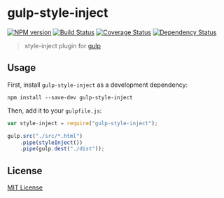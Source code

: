 
# gulp-style-inject
[![NPM version][npm-image]][npm-url] [![Build Status][travis-image]][travis-url]  [![Coverage Status][coveralls-image]][coveralls-url] [![Dependency Status][depstat-image]][depstat-url]

> style-inject plugin for [gulp](https://github.com/wearefractal/gulp)

## Usage

First, install `gulp-style-inject` as a development dependency:

```shell
npm install --save-dev gulp-style-inject
```

Then, add it to your `gulpfile.js`:

```javascript
var style-inject = require("gulp-style-inject");

gulp.src("./src/*.html")
	.pipe(styleInject())
	.pipe(gulp.dest("./dist"));
```

## License

[MIT License](http://en.wikipedia.org/wiki/MIT_License)

[npm-url]: https://npmjs.org/package/gulp-style-inject
[npm-image]: https://badge.fury.io/js/gulp-style-inject.png

[travis-url]: http://travis-ci.org/vladfilipro/gulp-style-inject
[travis-image]: https://secure.travis-ci.org/vladfilipro/gulp-style-inject.png?branch=master

[coveralls-url]: https://coveralls.io/r/vladfilipro/gulp-style-inject
[coveralls-image]: https://coveralls.io/repos/vladfilipro/gulp-style-inject/badge.png

[depstat-url]: https://david-dm.org/vladfilipro/gulp-style-inject
[depstat-image]: https://david-dm.org/vladfilipro/gulp-style-inject.png
